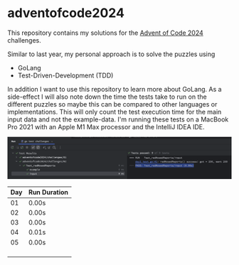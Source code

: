 # adventofcode2024
This repository contains my solutions for the
[Advent of Code 2024](https://adventofcode.com/2024) challenges.

Similar to last year, my personal approach is to solve the puzzles using
* GoLang
* Test-Driven-Development (TDD)

In addition I want to use this repository to learn more about GoLang.
As a side-effect I will also note down the time the tests take to run on the different puzzles so maybe this can be 
compared to other languages or implementations.
This will only count the test execution time for the main input data and not the example-data.
I'm running these tests on a MacBook Pro 2021 with an Apple M1 Max processor and the IntelliJ IDEA IDE.

![execution_time.png](execution_time.png)

| Day | Run Duration |
|-----|--------------|
| 01  | 0.00s        |
| 02  | 0.00s        |
| 03  | 0.00s        |
| 04  | 0.01s        |
| 05  | 0.00s        |
|     |              |
|     |              |
|     |              |
|     |              |
